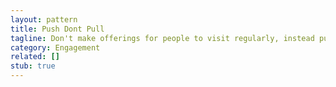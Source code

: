 ```yaml
---
layout: pattern
title: Push Dont Pull
tagline: Don't make offerings for people to visit regularly, instead push the news they need to their inbox.
category: Engagement
related: []
stub: true
---
```

